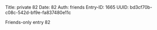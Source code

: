 Title: private 82
Date: 82
Auth: friends
Entry-ID: 1665
UUID: bd3cf70b-c08c-542d-bf9e-fa837480e11c

Friends-only entry 82
